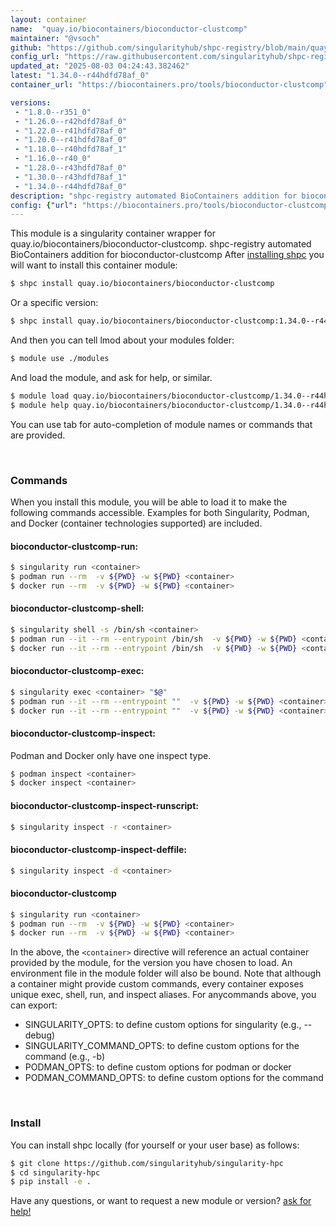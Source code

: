 ```yaml
---
layout: container
name:  "quay.io/biocontainers/bioconductor-clustcomp"
maintainer: "@vsoch"
github: "https://github.com/singularityhub/shpc-registry/blob/main/quay.io/biocontainers/bioconductor-clustcomp/container.yaml"
config_url: "https://raw.githubusercontent.com/singularityhub/shpc-registry/main/quay.io/biocontainers/bioconductor-clustcomp/container.yaml"
updated_at: "2025-08-03 04:24:43.382462"
latest: "1.34.0--r44hdfd78af_0"
container_url: "https://biocontainers.pro/tools/bioconductor-clustcomp"

versions:
 - "1.8.0--r351_0"
 - "1.26.0--r42hdfd78af_0"
 - "1.22.0--r41hdfd78af_0"
 - "1.20.0--r41hdfd78af_0"
 - "1.18.0--r40hdfd78af_1"
 - "1.16.0--r40_0"
 - "1.28.0--r43hdfd78af_0"
 - "1.30.0--r43hdfd78af_1"
 - "1.34.0--r44hdfd78af_0"
description: "shpc-registry automated BioContainers addition for bioconductor-clustcomp"
config: {"url": "https://biocontainers.pro/tools/bioconductor-clustcomp", "maintainer": "@vsoch", "description": "shpc-registry automated BioContainers addition for bioconductor-clustcomp", "latest": {"1.34.0--r44hdfd78af_0": "sha256:fdc501dc8fce4b6c76c365048ae345c2d091bc03b038b6f0f30d841816c31c15"}, "tags": {"1.8.0--r351_0": "sha256:376b20502aa7e49b92e9f3d2bdd1815cb488d45415fe0723f6c3900a1dfcd243", "1.26.0--r42hdfd78af_0": "sha256:b1660331e51054c05f897b6e435d872160e41e454dabda7d71fb8e0dcec22865", "1.22.0--r41hdfd78af_0": "sha256:1c08cb3d095383abd4578b8024be58a9792635cb3b1c15b84d4529fbc1c268d0", "1.20.0--r41hdfd78af_0": "sha256:7db697676e20da22b71a0f7d6058979df4933049d36deb20dfeb2ec55e1d91b6", "1.18.0--r40hdfd78af_1": "sha256:aaf9e7137e017426e3eb55e3fa329df6aebce541e152cb6ef2eebce010a2c151", "1.16.0--r40_0": "sha256:8ab9d75d4368b59e72767d4dcb2b6f0e8d4e7910879fc7208e0a856d10b812aa", "1.28.0--r43hdfd78af_0": "sha256:be99736d403524134b966213b45f23bf95453610d6cb59dc8427f327a6f5c253", "1.30.0--r43hdfd78af_1": "sha256:f12a7fed42ab21dcde2179ca7d8bc4c7fbd951ea3fa9eb67774b3b23cd0d05cc", "1.34.0--r44hdfd78af_0": "sha256:fdc501dc8fce4b6c76c365048ae345c2d091bc03b038b6f0f30d841816c31c15"}, "docker": "quay.io/biocontainers/bioconductor-clustcomp"}
---
```


This module is a singularity container wrapper for quay.io/biocontainers/bioconductor-clustcomp.
shpc-registry automated BioContainers addition for bioconductor-clustcomp
After [installing shpc](#install) you will want to install this container module:


```bash
$ shpc install quay.io/biocontainers/bioconductor-clustcomp
```

Or a specific version:

```bash
$ shpc install quay.io/biocontainers/bioconductor-clustcomp:1.34.0--r44hdfd78af_0
```

And then you can tell lmod about your modules folder:

```bash
$ module use ./modules
```

And load the module, and ask for help, or similar.

```bash
$ module load quay.io/biocontainers/bioconductor-clustcomp/1.34.0--r44hdfd78af_0
$ module help quay.io/biocontainers/bioconductor-clustcomp/1.34.0--r44hdfd78af_0
```

You can use tab for auto-completion of module names or commands that are provided.

<br>

### Commands

When you install this module, you will be able to load it to make the following commands accessible.
Examples for both Singularity, Podman, and Docker (container technologies supported) are included.

#### bioconductor-clustcomp-run:

```bash
$ singularity run <container>
$ podman run --rm  -v ${PWD} -w ${PWD} <container>
$ docker run --rm  -v ${PWD} -w ${PWD} <container>
```

#### bioconductor-clustcomp-shell:

```bash
$ singularity shell -s /bin/sh <container>
$ podman run --it --rm --entrypoint /bin/sh  -v ${PWD} -w ${PWD} <container>
$ docker run --it --rm --entrypoint /bin/sh  -v ${PWD} -w ${PWD} <container>
```

#### bioconductor-clustcomp-exec:

```bash
$ singularity exec <container> "$@"
$ podman run --it --rm --entrypoint ""  -v ${PWD} -w ${PWD} <container> "$@"
$ docker run --it --rm --entrypoint ""  -v ${PWD} -w ${PWD} <container> "$@"
```

#### bioconductor-clustcomp-inspect:

Podman and Docker only have one inspect type.

```bash
$ podman inspect <container>
$ docker inspect <container>
```

#### bioconductor-clustcomp-inspect-runscript:

```bash
$ singularity inspect -r <container>
```

#### bioconductor-clustcomp-inspect-deffile:

```bash
$ singularity inspect -d <container>
```



#### bioconductor-clustcomp

```bash
$ singularity run <container>
$ podman run --rm  -v ${PWD} -w ${PWD} <container>
$ docker run --rm  -v ${PWD} -w ${PWD} <container>
```


In the above, the `<container>` directive will reference an actual container provided
by the module, for the version you have chosen to load. An environment file in the
module folder will also be bound. Note that although a container
might provide custom commands, every container exposes unique exec, shell, run, and
inspect aliases. For anycommands above, you can export:

 - SINGULARITY_OPTS: to define custom options for singularity (e.g., --debug)
 - SINGULARITY_COMMAND_OPTS: to define custom options for the command (e.g., -b)
 - PODMAN_OPTS: to define custom options for podman or docker
 - PODMAN_COMMAND_OPTS: to define custom options for the command

<br>

### Install

You can install shpc locally (for yourself or your user base) as follows:

```bash
$ git clone https://github.com/singularityhub/singularity-hpc
$ cd singularity-hpc
$ pip install -e .
```

Have any questions, or want to request a new module or version? [ask for help!](https://github.com/singularityhub/singularity-hpc/issues)